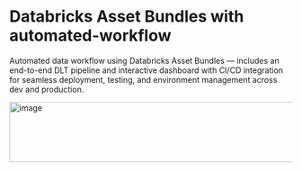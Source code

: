 # Databricks Asset Bundles with automated-workflow
Automated data workflow using Databricks Asset Bundles — includes an end-to-end DLT pipeline and interactive dashboard with CI/CD integration for seamless deployment, testing, and environment management across dev and production.


<img width="1624" height="107" alt="image" src="https://github.com/user-attachments/assets/2f5a52b7-6ff1-4790-bea3-4f34d4811fb3" />
